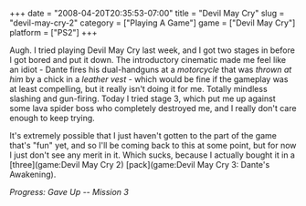 +++
date = "2008-04-20T20:35:53-07:00"
title = "Devil May Cry"
slug = "devil-may-cry-2"
category = ["Playing A Game"]
game = ["Devil May Cry"]
platform = ["PS2"]
+++

Augh.  I tried playing Devil May Cry last week, and I got two stages in before I got bored and put it down.  The introductory cinematic made me feel like an idiot - Dante fires his dual-handguns at a <i>motorcycle</i> that was <i>thrown at him</i> by a chick in a <i>leather vest</i> - which would be fine if the gameplay was at least compelling, but it really isn't doing it for me.  Totally mindless slashing and gun-firing.  Today I tried stage 3, which put me up against some lava spider boss who completely destroyed me, and I really don't care enough to keep trying.

It's extremely possible that I just haven't gotten to the part of the game that's "fun" yet, and so I'll be coming back to this at some point, but for now I just don't see any merit in it.  Which sucks, because I actually bought it in a [three](game:Devil May Cry 2) [pack](game:Devil May Cry 3: Dante's Awakening).

<i>Progress: Gave Up -- Mission 3</i>